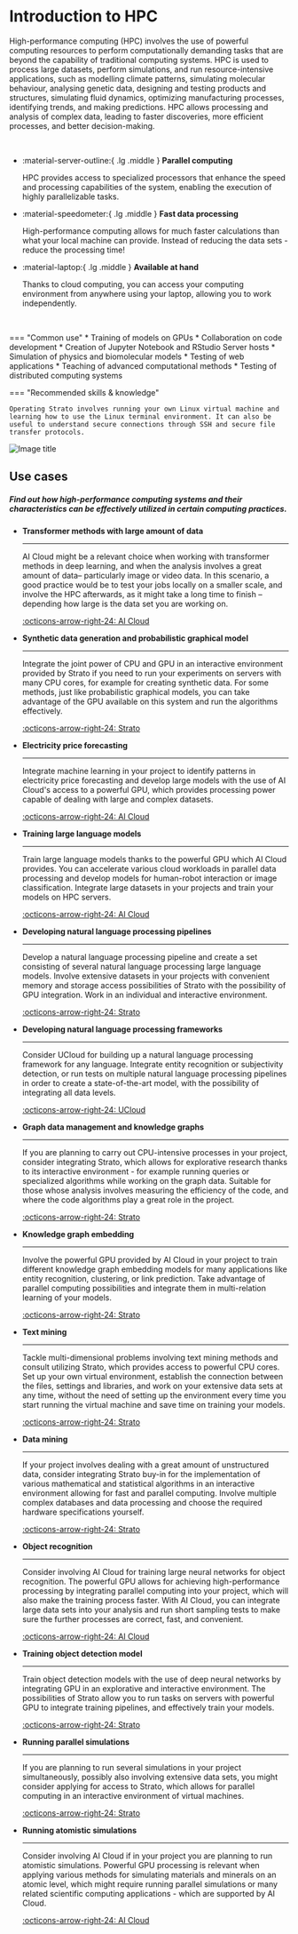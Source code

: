 # Introduction to HPC

High-performance computing (HPC) involves the use of powerful computing resources to perform computationally demanding tasks that are beyond the capability of traditional computing systems. HPC is used to process large datasets, perform simulations, and run resource-intensive applications, such as modelling climate patterns, simulating molecular behaviour, analysing genetic data, designing and testing products and structures, simulating fluid dynamics, optimizing manufacturing processes, identifying trends, and making predictions. HPC allows processing and analysis of complex data, leading to faster discoveries, more efficient processes, and better decision-making.

<br> <!-- Just a little break -->

<div class="grid cards grid-three" markdown>

<!--
Icons can be searched and found here:
https://squidfunk.github.io/mkdocs-material/reference/icons-emojis/ (best, is to use the ones starting with material)
-->

-   :material-server-outline:{ .lg .middle } __Parallel computing__
    
    HPC provides access to specialized processors that enhance the speed and processing capabilities of the system, enabling the execution of highly parallelizable tasks.

-   :material-speedometer:{ .lg .middle } __Fast data processing__
    
    High-performance computing allows for much faster calculations than what your local machine can provide. Instead of reducing the data sets - reduce the processing time!

-   :material-laptop:{ .lg .middle } __Available at hand__
    
    Thanks to cloud computing, you can access your computing environment from anywhere using your laptop, allowing you to work independently.

</div>

<br> <!-- Just a little break -->

<div class="grid" markdown>

=== "Common use"
    * Training of models on GPUs
    * Collaboration on code development
    * Creation of Jupyter Notebook and RStudio Server hosts
    * Simulation of physics and biomolecular models
    * Testing of web applications
    * Teaching of advanced computational methods
    * Testing of distributed computing systems

=== "Recommended skills & knowledge"

    Operating Strato involves running your own Linux virtual machine and learning how to use the Linux terminal environment. It can also be useful to understand secure connections through SSH and secure file transfer protocols.


![Image title](/assets/img/strato_hero.jpg)

</div>

## Use cases

##### Find out how high-performance computing systems and their characteristics can be effectively utilized in certain computing practices.

<div class="grid cards grid-three" markdown>

-   __Transformer methods with large amount of data__

    ---

    AI Cloud might be a relevant choice when working with transformer methods in deep learning, and when the analysis involves a great amount of data– particularly image or video data. In this scenario, a good practice would be to test your jobs locally on a smaller scale, and involve the HPC afterwards, as it might take a long time to finish – depending how large is the data set you are working on.

    [:octicons-arrow-right-24: AI Cloud](/ai-cloud/)

-   __Synthetic data generation and probabilistic graphical model__

    ---

    Integrate the joint power of CPU and GPU in an interactive environment provided by Strato if you need to run your experiments on servers with many CPU cores, for example for creating synthetic data. For some methods, just like probabilistic graphical models, you can take advantage of the GPU available on this system and run the algorithms effectively.

    [:octicons-arrow-right-24: Strato](/strato/)

-   __Electricity price forecasting__

    ---

    Integrate machine learning in your project to identify patterns in electricity price forecasting and develop large models with the use of AI Cloud's access to a powerful GPU, which provides processing power capable of dealing with large and complex datasets.

    [:octicons-arrow-right-24: AI Cloud](/ai-cloud/)

-   __Training large language models__

    ---

    Train large language models thanks to the powerful GPU which AI Cloud provides. You can accelerate various cloud workloads in parallel data processing and develop models for human-robot interaction or image classification. Integrate large datasets in your projects and train your models on HPC servers.

    [:octicons-arrow-right-24: AI Cloud](/ai-cloud/)

-   __Developing natural language processing pipelines__

    ---

    Develop a natural language processing pipeline and create a set consisting of several natural language processing large language models. Involve extensive datasets in your projects with convenient memory and storage access possibilities of Strato with the possibility of GPU integration. Work in an individual and interactive environment.

    [:octicons-arrow-right-24: Strato](/strato/)

-   __Developing natural language processing frameworks__

    ---

    Consider UCloud for building up a natural language processing framework for any language. Integrate entity recognition or subjectivity detection, or run tests on multiple natural language processing pipelines in order to create a state-of-the-art model, with the possibility of integrating all data levels.
    
    [:octicons-arrow-right-24: UCloud](/ucloud/)

-   __Graph data management and knowledge graphs__

    ---

    If you are planning to carry out CPU-intensive processes in your project, consider integrating Strato, which allows for explorative research thanks to its interactive environment - for example running queries or specialized algorithms while working on the graph data. Suitable for those whose analysis involves measuring the efficiency of the code, and where the code algorithms play a great role in the project.

    [:octicons-arrow-right-24: Strato](/strato/)

-   __Knowledge graph embedding__

    ---

    Involve the powerful GPU provided by AI Cloud in your project to train different knowledge graph embedding models for many applications like entity recognition, clustering, or link prediction. Take advantage of parallel computing possibilities and integrate them in multi-relation learning of your models.

    [:octicons-arrow-right-24: Strato](/strato/)

-   __Text mining__

    ---

    Tackle multi-dimensional problems involving text mining methods and consult utilizing Strato, which provides access to powerful CPU cores. Set up your own virtual environment, establish the connection between the files, settings and libraries, and work on your extensive data sets at any time, without the need of setting up the environment every time you start running the virtual machine and save time on training your models.

    [:octicons-arrow-right-24: Strato](/strato/)

-   __Data mining__

    ---

    If your project involves dealing with a great amount of unstructured data, consider integrating Strato buy-in for the implementation of various mathematical and statistical algorithms in an interactive environment allowing for fast and parallel computing. Involve multiple complex databases and data processing and choose the required hardware specifications yourself.

    [:octicons-arrow-right-24: Strato](/strato/)

-   __Object recognition__

    ---

    Consider involving AI Cloud for training large neural networks for object recognition. The powerful GPU allows for achieving high-performance processing by integrating parallel computing into your project, which will also make the training process faster. With AI Cloud, you can integrate large data sets into your analysis and run short sampling tests to make sure the further processes are correct, fast, and convenient.

    [:octicons-arrow-right-24: AI Cloud](/ai-cloud/)

-   __Training object detection model__

    ---

    Train object detection models with the use of deep neural networks by integrating GPU in an explorative and interactive environment. The possibilities of Strato allow you to run tasks on servers with powerful GPU to integrate training pipelines, and effectively train your models.

    [:octicons-arrow-right-24: Strato](/strato/)

-   __Running parallel simulations__

    ---

    If you are planning to run several simulations in your project simultaneously, possibly also involving extensive data sets, you might consider applying for access to Strato, which allows for parallel computing in an interactive environment of virtual machines.

    [:octicons-arrow-right-24: Strato](/strato/)

-   __Running atomistic simulations__

    ---

    Consider involving AI Cloud if in your project you are planning to run atomistic simulations. Powerful GPU processing is relevant when applying various methods for simulating materials and minerals on an atomic level, which might require running parallel simulations or many related scientific computing applications - which are supported by AI Cloud.

    [:octicons-arrow-right-24: AI Cloud](/ai-cloud/)
</div>

